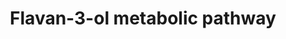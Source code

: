 ---
annotations:
- id: PW:0000522
  parent: classic metabolic pathway
  type: Pathway Ontology
  value: flavonoid biosynthetic pathway
- id: PW:0000002
  parent: classic metabolic pathway
  type: Pathway Ontology
  value: classic metabolic pathway
authors:
- EiriniDel
- Egonw
- DeSl
- Khanspers
- MaintBot
description: 'Proposed metabolic pathway of flavan-3-ols (also known as flavanols)
  in humans. Flavanols are derivatives of flavans and include catechin, epicatechin
  gallate, epigallocatechin, epigallocatechin gallate, proanthocyanidins, theaflavins,
  thearubigins.  These compounds differ considerably not only in their structural
  and functional properties, but also in their metabolism and bioavailability. Green
  arrows indicate microbiota-mediated steps, and Red arrows represent mammalian enzyme-mediated
  conversions. Pink arrows indicate steps that can be both microbiota- or enzyme-mediated.
  This pathway was developed based upon 22 papers, therefore black arrows indicate
  missing information regarding the nature of conversion. Acknowledgements: This pathway
  is based upon work from COST Action POSITIVe, supported by COST (European Cooperation
  in Science and Technology.'
last-edited: 2022-01-11
organisms:
- Homo sapiens
redirect_from:
- /index.php/Pathway:WP4238
- /instance/WP4238
revision: null
schema-jsonld:
- '@context': https://schema.org/
  '@id': https://wikipathways.github.io/pathways/WP4238.html
  '@type': Dataset
  creator:
    '@type': Organization
    name: WikiPathways
  description: 'Proposed metabolic pathway of flavan-3-ols (also known as flavanols)
    in humans. Flavanols are derivatives of flavans and include catechin, epicatechin
    gallate, epigallocatechin, epigallocatechin gallate, proanthocyanidins, theaflavins,
    thearubigins.  These compounds differ considerably not only in their structural
    and functional properties, but also in their metabolism and bioavailability. Green
    arrows indicate microbiota-mediated steps, and Red arrows represent mammalian
    enzyme-mediated conversions. Pink arrows indicate steps that can be both microbiota-
    or enzyme-mediated. This pathway was developed based upon 22 papers, therefore
    black arrows indicate missing information regarding the nature of conversion.
    Acknowledgements: This pathway is based upon work from COST Action POSITIVe, supported
    by COST (European Cooperation in Science and Technology.'
  keywords:
  - (+)-Catechin
  - (+)Epiatechin
  - (-)-Epicatechin
  - (-)-Epicatechin 3-O-gallate
  - (-)-Epicatechin-3'-O-glucuronide
  - (-)-Epicatechin-3'-sulfate
  - (-)Epigallocatechin
  - (S)-4-Hydroxy-5-(3,4,5-trihydroxyphenyl) valeric acid
  - (S)-4-hydroxy-5-(3,5-dihydroxyphenyl) valeric acid
  - 1-(3',4'-Dihydroxyphenyl)-3-(2'',4''-6''-trihydroxyphenyl)propan-2-ol
  - 1-(3'-4',5-trihydroxyphenyl)-3-(2'',4'',6''-trihydroxy)propan-2-ol
  - 1-(3,4-Dihydroxyphenyl)-3-(2,4,6-trihydroxyphenyl)propan-2-ol
  - 3,4-Dihydroxybenzoic acid
  - 3-(3,4-dihydroxyphenyl)propanoic acid
  - 3-(3-Hydroxyphenyl)propionic acid
  - 3-(3-hydroxyphenyl)-3-hydroxypropanoic acid
  - 3-(4'-Hydroxyphenyl)propionic acid
  - 3-(4'-hydroxyphenyl)propionic acid
  - 3-(4'hydroxyphenyl)-propionic acid 3'-sulfate
  - 3-Hydroxybenzoic acid
  - 3-Hydroxyhippuric acid
  - 3-Hydroxyphenyl propionic acid
  - 3-O-Methylgallic acid
  - 3-Phenylpropionic acid
  - 4-Hydroxybenzoic acid 3-sulfate
  - 4-Hydroxyhippuric acid
  - 4-O-Methylgallic acid
  - 4-[(10R)-3,6-dihydroxy-10,13-dimethyl-2,3,4,5,6,7,8,9,11,12,14,15,16,17-tetradecahydro-1H-cyclopenta[a]phenanthren-17-yl]valeric
    acid
  - 4-hydroxy-5-(3',4'-dihydroxyphenyl)valeric acid
  - 4-hydroxy-5-(3'-hydroxyphenyl)valeric acid
  - 4-hydroxyhippuric acid
  - 5'-(4'-hydroxyphenyl)-gamma-valerolactone-3-'sulfate
  - 5-(3''-4''-Dihydroxyphenyl)-gamma-valerolactone
  - 5-(3',4',5'-Trihydroxyphenyl)-gamma-valerolactone
  - 5-(3',5')-Dihydroxyphenyl-gamma-valerolactone
  - 5-(3'-hydroxyphenyl)-gamma-valerolactone-4'-O-glucuronide
  - 5-(3'hydroxyphenyl)-gamma-hydroxyvaleric acid 4'-O-glucuronide
  - 5-(3,4,5-trihydroxyphenyl)valeric acid
  - 5-(3,4-dihydroxyphenyl)pentanoic acid
  - 5-(Hydroxyphenyl)-gamma-valerolactone-O-sulphate
  - 5-[(3-hydroxyphenyl)methyl]oxolan-2-one
  - 5-[(4-hydroxyphenyl)methyl]oxolan-2-one
  - Benzoic acid
  - Benzoic acid-4-sulfate
  - Caffeic acid
  - Caffeic acid-3'-sulfate
  - Catechin
  - Catechol-O-methyltransferase
  - CoA
  - Coumaric Acid 4'-O-glucuronide
  - Dihydrocaffeic acid 3-sulfate
  - Dihydroferulic acid
  - Dihydroferulic acid-4'-O-glucuronide
  - Dihydroferulic acid-4'-O-sulfate
  - Ferulic acid
  - Ferulic acid-4'-O-glucuronide
  - Ferulic acid-4'-sulfate
  - Gallic acid
  - Gallocatechin
  - Hippuric acid
  - Homoprotocatechuic acid
  - Homovanillic acid
  - Isoferulic acid
  - Isoferulic acid-3'-O-glucuronide
  - Isoferulic acid-3'-sulfate
  - Procyanidin(Dimer)
  - Pyrocatechol
  - Pyrogallol
  - Pyrogallol-1-sulfate
  - Pyrogallol-2-O-glucuronide
  - Pyrogallol-2-sulfate
  - Reductase
  - Sulfuryltransferase
  - Theaflavin
  - Theaflavin-3'-gallate
  - Theaflavin-3,3'-digallate
  - Theaflavin-3-gallate
  - UDP-glucuronyltransferase
  - Vanillic acid
  - m-Coumaric acid
  - p-Coumaric acid
  - p-Hydroxyphenylacetic acid
  - p-hydroxybenzoic acid
  - p-hydroxyphenylacetic acid
  - ω-Phenylacetic acid
  license: CC0
  name: Flavan-3-ol metabolic pathway
seo: CreativeWork
title: Flavan-3-ol metabolic pathway
wpid: WP4238
---